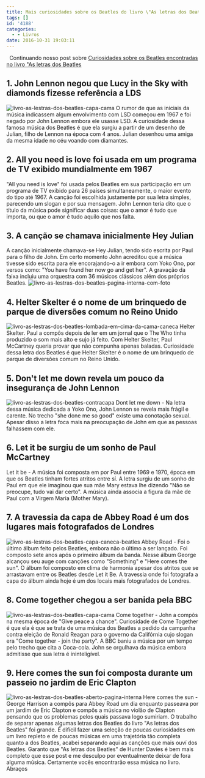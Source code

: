 ```yaml
---
title: Mais curiosidades sobre os Beatles do livro \"As letras dos Beatles\"
tags: []
id: '4188'
categories:
  - - Livros
date: 2016-10-31 19:03:11
---
```


  Continuando nosso post sobre [Curiosidades sobre os Beatles encontradas no livro "As letras dos Beatles](http://natalia.blog.br/curiosidades-beatles/ "Curiosidades sobre os Beatles")

## 1\. John Lennon negou que Lucy in the Sky with diamonds fizesse referência a LDS

![livro-as-lestras-dos-beatles-capa-cama](http://natalia.blog.br/wp-content/uploads/2016/10/livro-as-lestras-dos-beatles-capa-cama.jpg) O rumor de que as iniciais da música indicassem algum envolvimento com LSD começou em 1967 e foi negado por John Lennon embora ele usasse LSD. A curiosidade dessa famosa música dos Beatles é que ela surgiu a partir de um desenho de Julian, filho de Lennon na época com 4 anos. Julian desenhou uma amiga da mesma idade no céu voando com diamantes.

## 2\. All you need is love foi usada em um programa de TV exibido mundialmente em 1967

"All you need is love" foi usada pelos Beatles em sua participação em um programa de TV exibido para 26 países simultaneamente, o maior evento do tipo até 1967. A canção foi escolhida justamente por sua letra simples, parecendo um slogan e por sua mensagem. John Lennon teria dito que o título da música pode significar duas coisas: que o amor é tudo que importa, ou que o amor é tudo aquilo que nos falta.

## 3\. A canção se chamava inicialmente Hey Julian

A canção inicialmente chamava-se Hey Julian, tendo sido escrita por Paul para o filho de John. Em certo momento John acreditou que a música tivesse sido escrita para ele encorajando-o a ir embora com Yoko Ono, por versos como: "You have found her now go and get her". A gravação da faixa incluiu uma orquestra com 36 músicos clássicos além dos próprios Beatles. ![livro-as-lestras-dos-beatles-pagina-interna-com-foto](http://natalia.blog.br/wp-content/uploads/2016/10/livro-as-lestras-dos-beatles-pagina-interna-com-foto.jpg)

## 4\. Helter Skelter é o nome de um brinquedo de parque de diversões comum no Reino Unido

![livro-as-lestras-dos-beatles-lombada-em-cima-da-cama-caneca](http://natalia.blog.br/wp-content/uploads/2016/10/livro-as-lestras-dos-beatles-lombada-em-cima-da-cama-caneca.jpg) Helter Skelter. Paul a compôs depois de ler em um jornal que o The Who tinha produzido o som mais alto e sujo já feito. Com Helter Skelter, Paul McCartney queria provar que não compunha apenas baladas. Curiosidade dessa letra dos Beatles é que Helter Skelter é o nome de um brinquedo de parque de diversões comum no Reino Unido.

## 5\. Don't let me down revela um pouco da insegurança de John Lennon

![livro-as-lestras-dos-beatles-contracapa](http://natalia.blog.br/wp-content/uploads/2016/10/livro-as-lestras-dos-beatles-contracapa.jpg) Dont let me down - Na letra dessa música dedicada a Yoko Ono, John Lennon se revela mais frágil e carente. No trecho "she done me so good" existe uma conotação sexual. Apesar disso a letra foca mais na preocupação de John em que as pessoas falhassem com ele.

## 6\. Let it be surgiu de um sonho de Paul McCartney

Let it be - A música foi composta em por Paul entre 1969 e 1970, época em que os Beatles tinham fortes atritos entre sí. A letra surgiu de um sonho de Paul em que ele imaginou que sua mãe Mary estava lhe dizendo "Não se preocupe, tudo vai dar certo". A música ainda associa a figura da mãe de Paul com a Virgem Maria (Mother Mary).

## 7\. A travessia da capa de Abbey Road é um dos lugares mais fotografados de Londres

![livro-as-lestras-dos-beatles-capa-caneca-beatles](http://natalia.blog.br/wp-content/uploads/2016/10/livro-as-lestras-dos-beatles-capa-caneca-beatles.jpg) Abbey Road - Foi o último álbum feito pelos Beatles, embora não o último a ser lançado. Foi composto sete anos após o primeiro álbum da banda. Nesse álbum George alcançou seu auge com canções como "Something" e "Here comes the sun". O álbum foi composto em clima de harmonia apesar dos atritos que se arrastavam entre os Beatles desde Let it Be. A travessia onde foi fotografa a capa do álbum ainda hoje é um dos locais mais fotografados de Londres.

## 8\. Come together chegou a ser banida pela BBC

![livro-as-lestras-dos-beatles-capa-cama](http://natalia.blog.br/wp-content/uploads/2016/10/livro-as-lestras-dos-beatles-capa-cama.jpg) Come together - John a compõs na mesma época de "Give peace a chance". Curiosidade de Come Together é que ela é que se trata de uma música dos Beatles a pedido da campanha contra eleição de Ronald Reagan para o governo da Califórnia cujo slogan era "Come together - join the party". A BBC baniu a música por um tempo pelo trecho que cita a Coca-cola. John se orgulhava da música embora admitisse que sua letra é ininteligível.

## 9\. Here comes the sun foi composta durante um passeio no jardim de Eric Clapton

![livro-as-lestras-dos-beatles-aberto-pagina-interna](http://natalia.blog.br/wp-content/uploads/2016/10/livro-as-lestras-dos-beatles-aberto-pagina-interna.jpg) Here comes the sun - George Harrison a compôs para Abbey Road um dia enquanto passeava por um jardim de Eric Clapton e compôs a música no violão de Clapton pensando que os problemas pelos quais passava logo sumiriam. O trabalho de separar apenas algumas letras dos Beatles do livro "As letras dos Beatles" foi grande. É difícil fazer uma seleção de poucas curiosidades em um livro repleto e de poucas músicas em uma trajetória tão completa quanto a dos Beatles, acabei separando aqui as canções que mais ouví dos Beatles. Garanto que "As letras dos Beatles" de Hunter Davies é bem mais completo que esse post e me desculpo por eventualmente deixar de fora alguma música. Certamente vocês encontrarão essa música no livro. Abraços